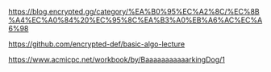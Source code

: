 https://blog.encrypted.gg/category/%EA%B0%95%EC%A2%8C/%EC%8B%A4%EC%A0%84%20%EC%95%8C%EA%B3%A0%EB%A6%AC%EC%A6%98

https://github.com/encrypted-def/basic-algo-lecture

https://www.acmicpc.net/workbook/by/BaaaaaaaaaaarkingDog/1
